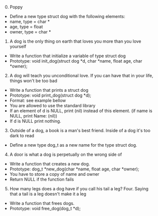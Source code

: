 0. Poppy
- Define a new type struct dog with the following elements:
- name, type = char *
- age, type = float
- owner, type = char *

1. A dog is the only thing on earth that loves you more than you love yourself
- Write a function that initialize a variable of type struct dog
- Prototype: void init_dog(struct dog *d, char *name, float age, char *owner);


2. A dog will teach you unconditional love. If you can have that in your life, things won't be too bad
- Write a function that prints a struct dog
- Prototype: void print_dog(struct dog *d);
- Format: see example bellow
- You are allowed to use the standard library
- If an element of d is NULL, print (nil) instead of this element. (if name is NULL, print Name: (nil))
- If d is NULL print nothing.

3. Outside of a dog, a book is a man's best friend. Inside of a dog it's too dark to read
- Define a new type dog_t as a new name for the type struct dog.

4. A door is what a dog is perpetually on the wrong side of
- Write a function that creates a new dog.
- Prototype: dog_t *new_dog(char *name, float age, char *owner);
- You have to store a copy of name and owner
- Return NULL if the function fails

5. How many legs does a dog have if you call his tail a leg? Four. Saying that a tail is a leg doesn't make it a leg
- Write a function that frees dogs.
- Prototype: void free_dog(dog_t *d);




